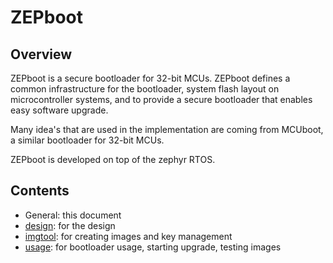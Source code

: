 <!--
  Copyright (c) 2018 Laczen

  SPDX-License-Identifier: Apache-2.0
-->
# ZEPboot

## Overview

ZEPboot is a secure bootloader for 32-bit MCUs.   ZEPboot defines a
common infrastructure for the bootloader, system flash layout on
microcontroller systems, and to provide a secure bootloader that enables
easy software upgrade.

Many idea's that are used in the implementation are coming from MCUboot,
a similar bootloader for 32-bit MCUs.

ZEPboot is developed on top of the zephyr RTOS.

## Contents

- General: this document
- [design](design.md): for the design
- [imgtool](imgtool.md): for creating images and key management
- [usage](usage.md): for bootloader usage, starting upgrade, testing images

